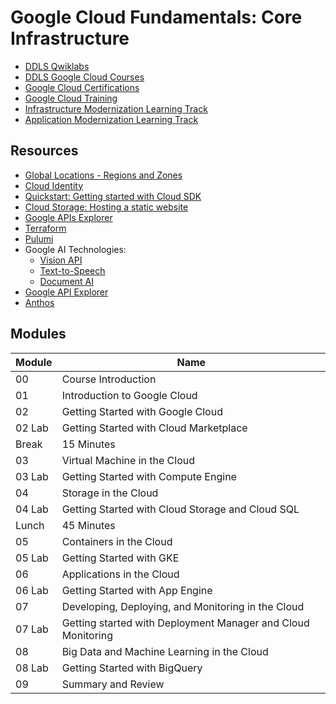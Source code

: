 # Google Cloud Fundamentals: Core Infrastructure<a name="funinf"></a>

* [DDLS Qwiklabs](https://ddls.qwiklabs.com/)
* [DDLS Google Cloud Courses](https://www.ddls.com.au/courses/google/)
* [Google Cloud Certifications](https://cloud.google.com/certification)
* [Google Cloud Training](https://cloud.google.com/training)
* [Infrastructure Modernization Learning Track](https://cloud.google.com/training/cloud-infrastructure)
* [Application Modernization Learning Track](https://cloud.google.com/training/application-development)

## Resources

* [Global Locations - Regions and Zones](https://cloud.google.com/about/locations)
* [Cloud Identity](https://cloud.google.com/identity/docs/overview)
* [Quickstart: Getting started with Cloud SDK](https://cloud.google.com/sdk/docs/quickstart)
* [Cloud Storage: Hosting a static website](https://cloud.google.com/storage/docs/hosting-static-website)
* [Google APIs Explorer](https://developers.google.com/apis-explorer)
* [Terraform](https://www.terraform.io/)
* [Pulumi](https://www.pulumi.com/)
* Google AI Technologies:
  * [Vision API](https://cloud.google.com/vision)
  * [Text-to-Speech](https://cloud.google.com/text-to-speech)
  * [Document AI](https://cloud.google.com/document-ai/docs/drag-and-drop)
* [Google API Explorer](https://developers.google.com/apis-explorer)
* [Anthos](https://cloud.google.com/anthos/)

## Modules

|Module|Name|
|-|-|
|00|Course Introduction|
|01|Introduction to Google Cloud|
|02|Getting Started with Google Cloud|
|02 Lab|Getting Started with Cloud Marketplace|
|Break|15 Minutes|
|03|Virtual Machine in the Cloud|
|03 Lab|Getting Started with Compute Engine|
|04|Storage in the Cloud|
|04 Lab|Getting Started with Cloud Storage and Cloud SQL|
|Lunch|45 Minutes|
|05|Containers in the Cloud|
|05 Lab|Getting Started with GKE|
|06|Applications in the Cloud|
|06 Lab|Getting Started with App Engine|
|07|Developing, Deploying, and Monitoring in the Cloud|
|07 Lab|Getting started with Deployment Manager and Cloud Monitoring|
|08|Big Data and Machine Learning in the Cloud|
|08 Lab|Getting Started with BigQuery|
|09|Summary and Review|
